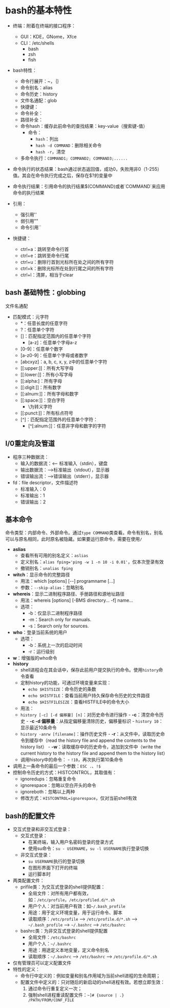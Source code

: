 # bash的基本特性

- 终端：附着在终端的接口程序：
  - GUI：KDE，GNome，Xfce
  - CLI：/etc/shells
    - bash
    - zsh
    - fish
- bash特性：
  - 命令行展开：~，｛｝
  - 命令别名：alias
  - 命令历史：history
  - 文件名通配：glob
  - 快捷键：
  - 命令补全：
  - 路径补全：
  - 命令hash：缓存此前命令的查找结果：key-value（搜索键-值）
    - 命令：
      - `hash`：列出
      - `hash -d COMMAND`：删除相关命令
      - `hash -r`，清空
  - 多命令执行：`COMMAND1; COMMAND2; COMMAND3;......`  


- 命令执行的状态结果：bash通过状态返回值，成功0，失败用非0（1-255）值。其会在命令执行完成之后，保存在$?的变量中
- 命令执行结果：引用命令的执行结果$(COMMAND)或者\`COMMAND\`来应用命令的执行结果
- 引用：
  - 强引用''
  - 弱引用""
  - 命令引用\`\`
- 快捷键：
  - ctrl+a：跳转至命令行首
  - ctrl+e：跳转至命令行尾
  - ctrl+u：删除行首到光标所在处之间的所有字符
  - ctrl+k：删除光标所在处到行尾之间的所有字符
  - ctrl+l：清屏，相当于clear


## bash 基础特性：globbing

文件名通配
- 匹配模式：元字符
  - \*：任意长度的任意字符
  - ?：任意单个字符
  - []：匹配指定范围内的任意单个字符
    - [a-z]：任意单个字母a-z
  - [0-9]：任意单个数字
  - [a-z0-9]：任意单个字母或者数字
  - [abcxyz]：a, b, c, x, y, z中的任意单个字符
  - [[:upper:]]：所有大写字母
  - [[:lower:]]：所有小写字母
  - [[:alpha:]：所有字母
  - [[:digit:]]：所有数字
  - [[:alnum:]]：所有字母和数字
  - [[:space:]]：空白字符
    - \为转义字符
  - [[:punct:]]：所有标点符号
  - [^]：匹配指定范围外的任意单个字符：
    - [^[:alnum:]]：任意非字母和数字的字符

## I/0重定向及管道

- 程序三种数据流：
  - 输入的数据流：<-- 标准输入（stdin），键盘
  - 输出数据流：-->标准输出（stdout），显示器
  - 错误输出流：-->错误输出（stderr），显示器
- fd：file descriptor，文件描述符
  - 标准输入：0
  - 标准输出：1
  - 错误输出：2

## 基本命令

命令类型：内部命令、外部命令。通过`type COMMAND`类查看。命令有别名，别名可以与原名相同，此时原名被隐藏。如果要运行原命令，需要在使用`/`
- **aslias**
  - 查看所有可用的别名定义：`aslias`
  - 定义别名：`alias fping='ping -w 1 -n 10 -i 0.01'`，仅本次登录有效
  - 撤销别名：`unalias fping`
- **witch**：显示命令的完整路径
  - 用法：which [options] [--] programname [...]
  - 参数：`--skip-alias`：忽略别名
- **whereis**：显示二进制程序路径、手册路径和源地址路径
  - 用法：whereis [options] [-BMS directory... -f] name...
  - 选项：
    - -b：仅显示二进制程序路径
    - -m：Search only for manuals.
    - -s：Search only for sources.
- **who**：登录当前系统的用户
  - 选项：
    - -b：系统上一次的启动时间
    - -r：运行级别
- **w**：增强版的who命令
- **history**
  - shell进程会在其会话中，保存此前用户提交执行的命令。使用`history`命令查看
  - 定制history的功能，可通过环境变量来实现：
    -  `echo $HISTSIZE`：命令历史的条数
    -  `echo $HISTFILE`：查看当前用户持久保存命令历史的文件路径
    -  `echo $HISTFILESIZE`：查看HISTFILE中的命令大小
  -  用法：
    -  `history [-c] [-d 偏移量] [n]`：对历史命令进行操作
      -  **-c**：清空命令历史
      -  **-c -d 偏移量**：从指定偏移量清除历史，偏移量标识
      -  `history 10`：显示最近10条命令
    -  `history -anrw [filename]`：操作历史文件
      -  **-r**：从文件中，读取历史命令到缓存中（read the history file and append the contents to the history list）
      -  **-w**：读取缓存中的历史命令，追加到文件中（write the current history to the history file and append them to the history list）
    -  调用history中的命令：
      -  `!10`，再次执行第10条命令
- 调用上一条命令的最后一个参数：`ESC .`、`!$`
- 控制命令历史的方式：HISTCONTROL，其取值有：
  - ignoredups：忽略重复命令
  - ignorespace：忽略以空白开头的命令
  - ignoreboth：忽略以上两种
  - 修改方式：`HISTCONTROL=ignorespace`，仅对当前shell有效


## bash的配置文件
- 交互式登录和非交互式登录：
  - 交互式登录：
    - 在某终端，输入用户名密码登录的登录方式
    - 使用su命令：`su - USERNAME`，`su -l USERNAME`执行登录切换
  - 非交互式登录：
    - `su USERNAME`执行的登录切换
    - 在图形界面下打开的终端
    - 运行脚本时
- 两类配置文件：
  - prifile类：为交互式登录的shell提供配置：
    - 全局文件：对所有用户都有效，如：`/etc/profile`，`/etc/profiled.d/*.sh`
    - 用户个人：对当前用户有效：如`~/.bash_profile`
    - 用途：用于定义环境变量，用于运行命令、脚本
    - 读取顺序：`/etc/profile` --> `/etc/profile.d/*.sh` --> `~/.bash_profile` --> `~/.bashrc` --> `/etc/bashrc`
  - bashrc类：为非交互式登录的shell提供配置
    - 全局文件：`/etc/bashrc`
    - 用户个人：`~/.bashrc`
    - 用途：用途定义本地变量，定义命令别名
    - 读取顺序：`~/.bashrc` --> `/etc/bashrc` --> `/etc/profile.d/*.sh`
- 仅有管理员可以定义配置文件
- 特性的定义：
  - 命令行中定义的：例如变量和别名作用域为当前shell进程的生命周期；
  - 配置文件中定义的：只对随后的新启动的shell进程有效。若想立即生效：
    1. 通过命令行重复定义一次；
    2. 强制shell进程重读配置文件：`~]# {source | .} /PATH/FROM/CONF_FILE`
